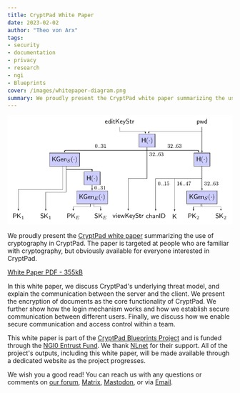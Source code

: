 ```yaml
---
title: CryptPad White Paper
date: 2023-02-02
author: "Theo von Arx"
tags:
- security
- documentation
- privacy
- research
- ngi
- Blueprints
cover: /images/whitepaper-diagram.png
summary: We proudly present the CryptPad white paper summarizing the use of cryptography in CryptPad.
---
```


![Figure: Key derivation for a form](/images/whitepaper-diagram.png)

We proudly present the [CryptPad white paper](/images/whitepaper.pdf)
summarizing the use of cryptography in CryptPad.
The paper is targeted at people who are familiar with cryptography, but
obviously available for everyone interested in CryptPad.

<a class="btn" href="/images/whitepaper.pdf"><i class="fa fa-file-pdf-o"></i> White Paper PDF - 355kB</a>

In this white paper, we discuss CryptPad's underlying threat model, and explain
the communication between the server and the client.
We present the encryption of documents as the core functionality of CryptPad.
We further show how the login mechanism works and how we establish secure
communication between different users.
Finally, we discuss how we enable secure communication and access control within
a team.

This white paper is part of the [CryptPad Blueprints
Project](https://nlnet.nl/project/CryptPad-Blueprints/) and is funded through
the [NGI0 Entrust Fund](https://nlnet.nl/entrust). We thank
[NLnet](https://nlnet.nl/) for their support. All of the project's outputs, including this white paper, will be made available through a dedicated website as the project progresses.

We wish you a good read!
You can reach us with any questions or comments on [our forum](https://forum.cryptpad.org/),
[Matrix](https://matrix.to/#/#cryptpad:matrix.xwiki.com),
[Mastodon](https://fosstodon.org/@cryptpad), or
via [Email](mailto:contact@cryptpad.fr).


<!-- <iframe src="/images/whitepaper.pdf#view=fit&toolbar=0&navpanes=0" width="100%" height="450px"></iframe> -->
